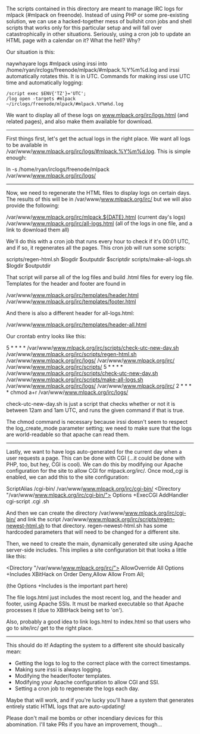 The scripts contained in this directory are meant to manage IRC logs for
mlpack (#mlpack on freenode).  Instead of using PHP or some pre-existing
solution, we can use a hacked-together mess of bullshit cron jobs and shell
scripts that works only for this particular setup and will fall over
catastrophically in other situations.  Seriously, using a cron job to update an
HTML page with a calendar on it?  What the hell?  Why?

Our situation is this:

 naywhayare logs #mlpack using irssi into
 /home/ryan/irclogs/freenode/mlpack/#mlpack.%Y%m%d.log and irssi automatically
 rotates this.  It is in UTC.  Commands for making irssi use UTC time and
 automatically logging:

```
/script exec $ENV{'TZ'}='UTC';
/log open -targets #mlpack ~/irclogs/freenode/mlpack/#mlpack.%Y%m%d.log
```

 We want to display all of these logs on www.mlpack.org/irc/logs.html (and
 related pages), and also make them available for download.

----

First things first, let's get the actual logs in the right place.  We want all
logs to be available in /var/www/www.mlpack.org/irc/logs/#mlpack.%Y%m%d.log.
This is simple enough:

  ln -s /home/ryan/irclogs/freenode/mlpack /var/www/www.mlpack.org/irc/logs/

----

Now, we need to regenerate the HTML files to display logs on certain days.  The
results of this will be in /var/www/www.mlpack.org/irc/ but we will also
provide the following:

  /var/www/www.mlpack.org/irc/mlpack.${DATE}.html (current day's logs)
  /var/www/www.mlpack.org/irc/all-logs.html (all of the logs in one file, and a
      link to download them all)

We'll do this with a cron job that runs every hour to check if it's 00:01 UTC,
and if so, it regenerates all the pages.  This cron job will run some scripts:

  scripts/regen-html.sh $logdir $outputdir $scriptdir
  scripts/make-all-logs.sh $logdir $outputdir

That script will parse all of the log files and build .html files for every log
file.  Templates for the header and footer are found in

  /var/www/www.mlpack.org/irc/templates/header.html
  /var/www/www.mlpack.org/irc/templates/footer.html

And there is also a different header for all-logs.html:

  /var/www/www.mlpack.org/irc/templates/header-all.html

Our crontab entry looks like this:

  5 * * * * /var/www/www.mlpack.org/irc/scripts/check-utc-new-day.sh /var/www/www.mlpack.org/irc/scripts/regen-html.sh /var/www/www.mlpack.org/irc/logs/ /var/www/www.mlpack.org/irc/ /var/www/www.mlpack.org/irc/scripts/
  5 * * * * /var/www/www.mlpack.org/irc/scripts/check-utc-new-day.sh /var/www/www.mlpack.org/irc/scripts/make-all-logs.sh /var/www/www.mlpack.org/irc/logs/ /var/www/www.mlpack.org/irc/
  2 * * * * chmod a+r /var/www/www.mlpack.org/irc/logs/

check-utc-new-day.sh is just a script that checks whether or not it is between
12am and 1am UTC, and runs the given command if that is true.

The chmod command is necessary because irssi doesn't seem to respect the
log_create_mode parameter setting; we need to make sure that the logs are
world-readable so that apache can read them.

----

Lastly, we want to have logs auto-generated for the current day when a user
requests a page.  This can be done with CGI (...it could be done with PHP, too,
but hey, CGI is cool).  We can do this by modifying our Apache configuration for
the site to allow CGI for mlpack.org/irc/.  Once mod_cgi is enabled, we can add
this to the site configuration:

   ScriptAlias /cgi-bin/ /var/www/www.mlpack.org/irc/cgi-bin/
   <Directory "/var/www/www.mlpack.org/irc/cgi-bin/">
     Options +ExecCGI
     AddHandler cgi-script .cgi .sh
   </Directory>

And then we can create the directory /var/www/www.mlpack.org/irc/cgi-bin/ and
link the script /var/www/www.mlpack.org/irc/scripts/regen-newest-html.sh to that
directory.  regen-newest-html.sh has some hardcoded parameters that will need to
be changed for a different site.

Then, we need to create the main, dynamically generated site using Apache
server-side includes.  This implies a site configuration bit that looks a little
like this:

   <Directory "/var/www/www.mlpack.org/irc/">
      AllowOverride All
      Options +Includes
      XBitHack on
      Order Deny,Allow
      Allow From All;
   </Directory>

(the Options +Includes is the important part here)

The file logs.html just includes the most recent log, and the header and footer,
using Apache SSIs.  It must be marked executable so that Apache processes it
(due to XBitHack being set to 'on').

Also, probably a good idea to link logs.html to index.html so that users who go
to site/irc/ get to the right place.

----

This should do it!  Adapting the system to a different site should basically
mean:

 * Getting the logs to log to the correct place with the correct timestamps.
 * Making sure irssi is always logging.
 * Modifying the header/footer templates.
 * Modifying your Apache configuration to allow CGI and SSI.
 * Setting a cron job to regenerate the logs each day.

Maybe that will work, and if you're lucky you'll have a system that generates
entirely static HTML logs that are auto-updating!

Please don't mail me bombs or other incendiary devices for this abomination.
I'll take PRs if you have an improvement, though...

